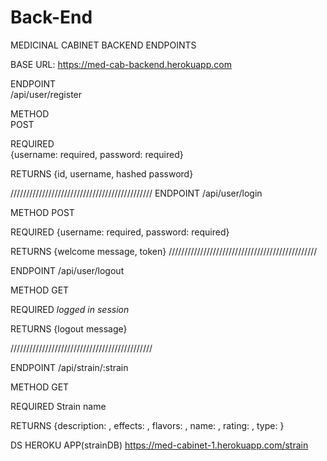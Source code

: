 # Back-End
MEDICINAL CABINET BACKEND ENDPOINTS

BASE URL: https://med-cab-backend.herokuapp.com


ENDPOINT	
    /api/user/register

METHOD	
	POST	

REQUIRED	
    {username: required,
    password: required}

RETURNS
	{id, username, hashed password}

/////////////////////////////////////////////
ENDPOINT
    /api/user/login

METHOD
    POST

REQUIRED
	{username: required,
    password: required}

RETURNS
	{welcome message, token}
///////////////////////////////////////////////

		
		
ENDPOINT
    /api/user/logout

METHOD
    GET

REQUIRED
    *logged in session*	

RETURNS
    {logout message}

/////////////////////////////////////////////

ENDPOINT
    /api/strain/:strain

METHOD
    GET

REQUIRED
    Strain name

RETURNS
    	{description: , effects: , flavors: , name: , rating: , type: }



DS HEROKU APP(strainDB) https://med-cabinet-1.herokuapp.com/strain
